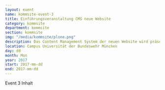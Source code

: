 ```yaml
---
layout: event
name: kommsite-event-3
title: Einführungsveranstaltung CMS neue Website
category: kommsite
department: kommsite
section: kommsite
img: "/media/kommsite/plone.png"
description: Das Content Management System der neuen Website wird präsentiert und erste Schritte erläutert.
location: Campus Universität der Bundeswehr München
day: dd
month: Mon
year: 2017
start: 2017-mm-dd
end: 2017-mm-dd
---
```


Event 3 Inhalt